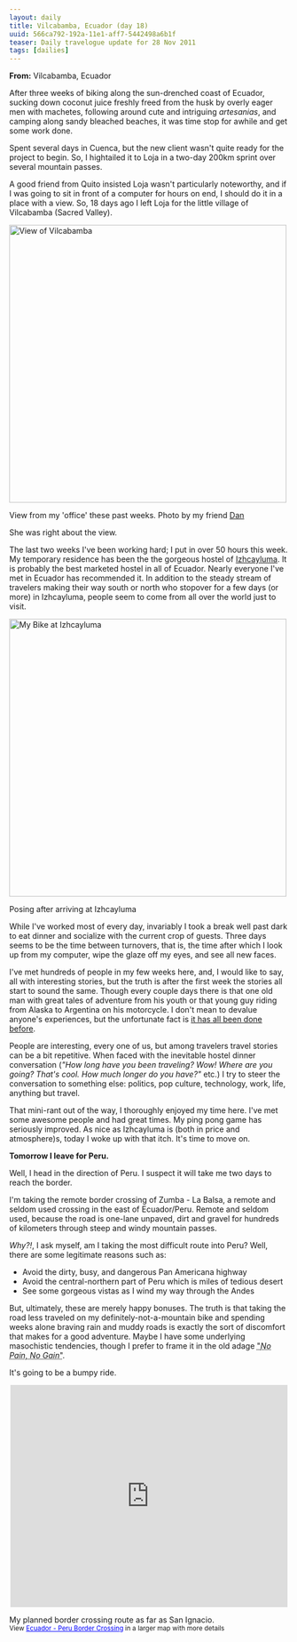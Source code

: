 ```yaml
---
layout: daily
title: Vilcabamba, Ecuador (day 18)
uuid: 566ca792-192a-11e1-aff7-5442498a6b1f
teaser: Daily travelogue update for 28 Nov 2011
tags: [dailies]
---
```


**From:** Vilcabamba, Ecuador

After three weeks of biking along the sun-drenched coast of Ecuador, sucking
down coconut juice freshly freed from the husk by overly eager men with
machetes, following around cute and intriguing *artesanias*, and camping along
sandy bleached beaches, it was time stop for awhile and get some work done.

Spent several days in Cuenca, but the new client wasn't quite ready for the
project to begin. So, I hightailed it to Loja in a two-day 200km sprint over
several mountain passes.

A good friend from Quito insisted Loja wasn't particularly noteworthy, and if
I was going to sit in front of a computer for hours on end, I should do it in
a place with a view. So, 18 days ago I left Loja for the little village of
Vilcabamba (Sacred Valley).

<div class="caption">
<img src="http://i.imgur.com/b3icb.jpg" title="View of Vilcabamba" width="500"/>
<p>View from my 'office' these past weeks. Photo by my friend <a
href="https://www.facebook.com/note.php?note_id=243678582361736">Dan</a></p>
</div>

She was right about the view.

The last two weeks I've been working hard; I put in over 50 hours this week. My
temporary residence has been the the gorgeous hostel of [Izhcayluma][izh].
It is probably the best marketed hostel in all of Ecuador. Nearly everyone I've
met in Ecuador has recommended it. In addition to the steady stream of travelers making their way south or north
who stopover for a few days (or more) in Izhcayluma, people seem to come from
all over the world just to visit.

<div class="caption">
<a href="http://i.imgur.com/PEDHw"><img src="http://i.imgur.com/PEDHwl.jpg" title="My Bike at Izhcayluma" width="500"/></a>
<p>Posing after arriving at Izhcayluma</p>
</div>


While I've worked most of every day, invariably I took a break well past dark
to eat dinner and socialize with the current crop of guests. Three days seems
to be the time between turnovers, that is, the time after which I look up from
my computer, wipe the glaze off my eyes, and see all new faces.

I've met hundreds of people in my few weeks here, and, I would like to say, all
with interesting stories, but the truth is after the first week the stories all
start to sound the same. Though every couple days there is that one old man with great
tales of adventure from his youth or that young guy riding from Alaska to
Argentina on his motorcycle. I don't mean to devalue anyone's experiences, but
the unfortunate fact is <a
href="http://elusivetruth.net/2011/10/24/the-adventure-illusion.html"
title="The Adventure Illusion or: how I learned to stop thinking and just ride
a bike">it has all been done before</a>.

People are interesting, every one of us, but among travelers travel
stories can be a bit repetitive. When faced with the inevitable hostel dinner
conversation (*"How long have you
been traveling? Wow! Where are you going? That's cool. How much longer do you
have?"* etc.) I try to steer the conversation to something else: politics, pop
culture, technology, work, life, anything but travel.

That mini-rant out of the way, I thoroughly enjoyed my time here. I've met some awesome people and had great times. My ping pong game has seriously improved. As nice as Izhcayluma is (both in price and atmosphere)s, today I woke up with that itch. It's time to move on.

**Tomorrow I leave for Peru.**

Well, I head in the direction of Peru. I suspect it will take me two days to
reach the border.

I'm taking the remote border crossing of Zumba - La Balsa, a remote and seldom
used crossing in the east of Ecuador/Peru. Remote and seldom used, because the
road is one-lane unpaved, dirt and gravel for hundreds of kilometers through
steep and windy mountain passes.

*Why?!*, I ask myself,  am I taking the most difficult route into Peru? Well, there
are some legitimate reasons such as:

* Avoid the dirty, busy, and dangerous Pan Americana highway
* Avoid the central-northern part of Peru which is miles of tedious desert
* See some gorgeous vistas as I wind my way through the Andes

But, ultimately, these are merely happy bonuses. The truth is that taking
the road less traveled on my definitely-not-a-mountain bike and spending weeks alone braving rain and muddy roads is exactly the sort of discomfort that makes for a good adventure. Maybe I have some underlying masochistic tendencies, though I prefer to frame it in the old adage <abbr title="Oh, god, how cliche of me">"*No Pain, No Gain*"</abbr>.

It's going to be a bumpy ride.

<div class="caption">
<iframe width="500" height="400" frameborder="0" scrolling="no"
marginheight="0" marginwidth="0" style="margin-left: auto; margin-right: auto;
display: block;"
src="http://maps.google.com/maps/ms?vpsrc=6&amp;ctz=300&amp;ie=UTF8&amp;msa=0&amp;msid=214100080662860399547.0004b2cc7045c7eb332a1&amp;t=m&amp;ll=-4.67498,-79.024658&amp;spn=1.094961,1.370544&amp;z=9&amp;output=embed"></iframe>
<p> My planned border crossing route as far as San Ignacio. <br />
<small>View <a href="http://maps.google.com/maps/ms?vpsrc=6&amp;ctz=300&amp;ie=UTF8&amp;msa=0&amp;msid=214100080662860399547.0004b2cc7045c7eb332a1&amp;t=m&amp;ll=-4.67498,-79.024658&amp;spn=1.094961,1.370544&amp;z=9&amp;source=embed" style="color:#0000FF;text-align:left">Ecuador - Peru Border Crossing</a> in
a larger map with more details</small>
</p>
</div>


[izh]: http://www.izhcayluma.de/
